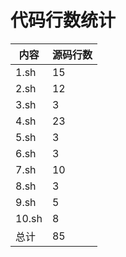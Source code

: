 # **代码行数统计**

| 内容  | 源码行数 |
| ----- | -------- |
| 1.sh  | 15       |
| 2.sh  | 12       |
| 3.sh  | 3       |
| 4.sh  | 23       |
| 5.sh  | 3       |
| 6.sh  | 3      |
| 7.sh  | 10       |
| 8.sh  | 3       |
| 9.sh  | 5        |
| 10.sh | 8        |
| 总计  | 85     |

